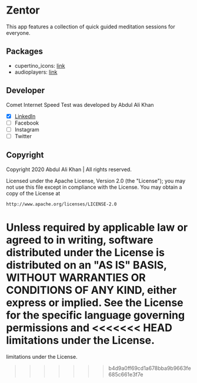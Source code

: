 # Zentor

This app features a collection of quick guided meditation sessions for everyone. 

## Packages
* cupertino_icons: [link](https://pub.dev/packages/cupertino_icons)
* audioplayers: [link](https://pub.dev/packages/audioplayers)

## Developer
Comet Internet Speed Test was developed by Abdul Ali Khan
- [x] [LinkedIn](https://pk.linkedin.com/in/abdul-ali-khan-620632144)
- [ ] Facebook
- [ ] Instagram
- [ ] Twitter

## Copyright
Copyright 2020 Abdul Ali Khan | All rights reserved.

Licensed under the Apache License, Version 2.0 (the "License");
you may not use this file except in compliance with the License.
You may obtain a copy of the License at

    http://www.apache.org/licenses/LICENSE-2.0

Unless required by applicable law or agreed to in writing, software
distributed under the License is distributed on an "AS IS" BASIS,
WITHOUT WARRANTIES OR CONDITIONS OF ANY KIND, either express or implied.
See the License for the specific language governing permissions and
<<<<<<< HEAD
limitations under the License.
=======
limitations under the License.
>>>>>>> b4d9a0ff69cd1a678bba9b9663fe685c661e3f7e
